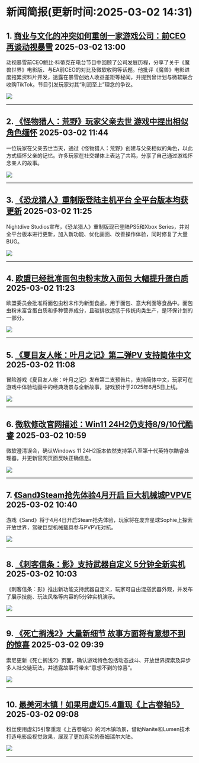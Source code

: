# 新闻简报(更新时间:2025-03-02 14:31)

## 1. [商业与文化的冲突如何重创一家游戏公司：前CEO再谈动视暴雪](https://www.yystv.cn/p/12601) 2025-03-02 13:00

动视暴雪前CEO鲍比·科蒂克在电台节目中回顾了公司发展历程，分享了关于《魔兽世界》电影版、与EA前CEO的对比及微软收购等话题。他批评《魔兽》电影进度拖累资料片开发，透露在暴雪创始人收益差距等秘闻，并提到曾计划与微软联合收购TikTok。节目引发玩家对其“利润至上”理念的争议。

![](https://alioss.yystv.cn/doc/12601/9f55233334b49d7838cae8274a758867.appmsg_mw680water)

---

## 2. [《怪物猎人：荒野》玩家父亲去世 游戏中捏出相似角色缅怀](https://www.3dmgame.com/news/202503/3915622.html) 2025-03-02 11:44

一位玩家在父亲去世当天，通过《怪物猎人：荒野》创建与父亲相似的角色，以此方式缅怀父亲的记忆。许多玩家在社交媒体上表达了共鸣，分享了自己通过游戏怀念亲人的故事。

![](https://img.3dmgame.com/uploads/images/news/20250302/1740886943_860891.jpg)

---

## 3. [《恐龙猎人》重制版登陆主机平台 全平台版本均获更新](https://www.3dmgame.com/news/202503/3915621.html) 2025-03-02 11:25

Nightdive Studios宣布，《恐龙猎人》重制版现已登陆PS5和Xbox Series，并对全平台版本进行更新，加入新功能、优化画面、改善操作体验，同时修复了大量BUG。

![](https://img.3dmgame.com/uploads/images/news/20250302/1740881879_278085.jpg)

---

## 4. [欧盟已经批准面包虫粉末放入面包 大幅提升蛋白质](https://www.3dmgame.com/news/202503/3915620.html) 2025-03-02 11:23

欧盟委员会批准将面包虫粉末作为新型食品，用于面包、意大利面等食品中。面包虫粉末富含蛋白质和多种营养成分，且碳排放远低于传统肉类生产，是环保计划的一部分。

![](https://img.3dmgame.com/uploads/images/news/20250302/1740885727_947387.png)

---

## 5. [《夏目友人帐：叶月之记》第二弹PV 支持简体中文](https://www.3dmgame.com/news/202503/3915619.html) 2025-03-02 11:08

冒险游戏《夏目友人帐：叶月之记》发布第二支预告片，支持简体中文，玩家可在游戏中体验动画中的经典场景与全新故事，游戏预计于2025年6月5日上线。

![](https://img.3dmgame.com/uploads/images/news/20250302/1740880831_540810.jpg)

---

## 6. [微软修改官网描述：Win11 24H2仍支持8/9/10代酷睿](https://www.3dmgame.com/news/202503/3915618.html) 2025-03-02 10:59

微软澄清误会，确认Windows 11 24H2版本依然支持第八至第十代英特尔酷睿处理器，并更新官网页面反映正确信息。

![](https://img.3dmgame.com/uploads/images/news/20250302/1740884358_185226_jpg_r.jpg)

---

## 7. [《Sand》Steam抢先体验4月开启 巨大机械城PVPVE](https://www.3dmgame.com/news/202503/3915617.html) 2025-03-02 10:40

游戏《Sand》将于4月4日开启Steam抢先体验，玩家将在废弃星球Sophie上探索开放世界，驾驶巨型机械载具参与PVPVE对抗。

![](https://img.3dmgame.com/uploads/images/news/20250302/1740883176_740340.jpg)

---

## 8. [《刺客信条：影》支持武器自定义 5分钟全新实机](https://www.3dmgame.com/news/202503/3915614.html) 2025-03-02 10:03

《刺客信条：影》推出新功能支持武器自定义，玩家可自由混搭武器外观，并发布了展示技能、玩法风格等内容的5分钟实机演示。

![](https://img.3dmgame.com/uploads/images/news/20250302/1740880893_820787_jpg_r.jpg)

---

## 9. [《死亡搁浅2》大量新细节 故事方面将有意想不到的惊喜](https://www.3dmgame.com/news/202503/3915610.html) 2025-03-02 09:39

索尼更新《死亡搁浅2》页面，确认游戏特色包括动态战斗、开放世界探索及异步多人社交链玩法，并透露故事将带来“意想不到的惊喜”。

![](https://img.3dmgame.com/uploads/images/news/20250302/1740879233_436147_jpg_r.jpg)

---

## 10. [最美河木镇！如果用虚幻5.4重现《上古卷轴5》](https://www.3dmgame.com/news/202503/3915608.html) 2025-03-02 09:08

粉丝使用虚幻5引擎重现《上古卷轴5》的河木镇场景，借助Nanite和Lumen技术打造电影级视觉效果，展现了更加真实的泰姆瑞尔大陆。

![](https://img.3dmgame.com/uploads/images/news/20250302/1740877494_224809_jpg_r.jpg)

---